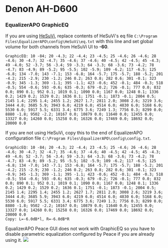 # Denon AH-D600
### EqualizerAPO GraphicEQ
If you are using [HeSuVi](https://sourceforge.net/projects/hesuvi/), replace contents of HeSuVi's eq file `C:\Program Files\EqualizerAPO\config\HeSuVi\eq.txt` with this line and set global volume for both channels from HeSuVi UI to **-60**.
```
GraphicEQ: 10 -84; 20 -4.3; 22 -4.4; 23 -4.5; 25 -4.6; 26 -4.6; 28 -4.6; 30 -4.7; 32 -4.7; 35 -4.6; 37 -4.6; 40 -4.5; 42 -4.5; 45 -4.3; 49 -4.0; 52 -3.7; 56 -3.4; 59 -3.3; 64 -3.3; 68 -3.6; 73 -4.2; 78 -4.7; 83 -4.9; 89 -5.2; 95 -5.5; 102 -5.9; 109 -6.2; 117 -6.5; 125 -6.8; 134 -7.0; 143 -7.1; 153 -6.8; 164 -5.7; 175 -5.7; 188 -5.2; 201 -4.2; 215 -2.9; 230 -1.2; 246 0.2; 263 0.8; 282 0.6; 301 -0.1; 323 -0.9; 345 -1.3; 369 -1.1; 395 -1.1; 423 -0.6; 452 -0.1; 484 -0.3; 518 -0.5; 554 -0.6; 593 -0.6; 635 -0.3; 679 -0.2; 726 -0.1; 777 0.0; 832 0.0; 890 0.1; 952 0.1; 1019 0.1; 1090 0.0; 1167 0.0; 1248 0.1; 1336 0.2; 1429 0.2; 1529 0.2; 1636 0.1; 1751 -0.1; 1873 -0.1; 2004 0.5; 2145 1.4; 2295 1.4; 2455 1.2; 2627 1.7; 2811 2.0; 3008 2.6; 3219 3.6; 3444 4.8; 3685 5.9; 3943 6.0; 4219 6.0; 4514 6.0; 4830 6.0; 5168 6.0; 5530 6.0; 5917 5.5; 6331 3.4; 6775 3.6; 7249 1.3; 7756 0.3; 8299 0.0; 8880 -1.8; 9502 -2.2; 10167 0.0; 10879 0.0; 11640 0.0; 12455 0.0; 13327 0.0; 14260 0.0; 15258 0.0; 16326 0.0; 17469 0.0; 18692 0.0; 20000 0.0
```
If you are not using HeSuVi, copy this to the end of EqualizerAPO configuration file `C:\Program Files\EqualizerAPO\config\config.txt`.
```
GraphicEQ: 10 -84; 20 -4.3; 22 -4.4; 23 -4.5; 25 -4.6; 26 -4.6; 28 -4.6; 30 -4.7; 32 -4.7; 35 -4.6; 37 -4.6; 40 -4.5; 42 -4.5; 45 -4.3; 49 -4.0; 52 -3.7; 56 -3.4; 59 -3.3; 64 -3.3; 68 -3.6; 73 -4.2; 78 -4.7; 83 -4.9; 89 -5.2; 95 -5.5; 102 -5.9; 109 -6.2; 117 -6.5; 125 -6.8; 134 -7.0; 143 -7.1; 153 -6.8; 164 -5.7; 175 -5.7; 188 -5.2; 201 -4.2; 215 -2.9; 230 -1.2; 246 0.2; 263 0.8; 282 0.6; 301 -0.1; 323 -0.9; 345 -1.3; 369 -1.1; 395 -1.1; 423 -0.6; 452 -0.1; 484 -0.3; 518 -0.5; 554 -0.6; 593 -0.6; 635 -0.3; 679 -0.2; 726 -0.1; 777 0.0; 832 0.0; 890 0.1; 952 0.1; 1019 0.1; 1090 0.0; 1167 0.0; 1248 0.1; 1336 0.2; 1429 0.2; 1529 0.2; 1636 0.1; 1751 -0.1; 1873 -0.1; 2004 0.5; 2145 1.4; 2295 1.4; 2455 1.2; 2627 1.7; 2811 2.0; 3008 2.6; 3219 3.6; 3444 4.8; 3685 5.9; 3943 6.0; 4219 6.0; 4514 6.0; 4830 6.0; 5168 6.0; 5530 6.0; 5917 5.5; 6331 3.4; 6775 3.6; 7249 1.3; 7756 0.3; 8299 0.0; 8880 -1.8; 9502 -2.2; 10167 0.0; 10879 0.0; 11640 0.0; 12455 0.0; 13327 0.0; 14260 0.0; 15258 0.0; 16326 0.0; 17469 0.0; 18692 0.0; 20000 0.0
Copy: L=-6.0dB*l, R=-6.0dB*R
```
EqualizerAPO Peace GUI does not work with GraphicEQ so you have to disable parametric equalization configured by Peace if you are already using it.
![](https://raw.githubusercontent.com/jaakkopasanen/AutoEq/master/results/Headphone.com/innerfidelity/onear/Denon%20AH-D600/Denon%20AH-D600.png)
